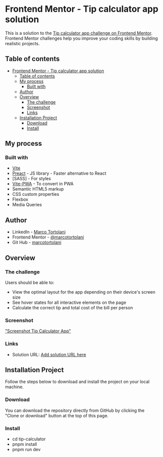 # Frontend Mentor - Tip calculator app solution

This is a solution to the [Tip calculator app challenge on Frontend Mentor](https://www.frontendmentor.io/challenges/tip-calculator-app-ugJNGbJUX). Frontend Mentor challenges help you improve your coding skills by building realistic projects.

## Table of contents

- [Frontend Mentor - Tip calculator app solution](#frontend-mentor---tip-calculator-app-solution)
  - [Table of contents](#table-of-contents)
  - [My process](#my-process)
    - [Built with](#built-with)
  - [Author](#author)
  - [Overview](#overview)
    - [The challenge](#the-challenge)
    - [Screenshot](#screenshot)
    - [Links](#links)
  - [Installation Project](#installation-project)
    - [Download](#download)
    - [Install](#install)

## My process

### Built with

- [Vite](https://vitejs.dev/)
- [Preact](https://preactjs.com/) - JS library - Faster alternative to React
- [SASS] - For styles
- [Vite-PWA](https://vite-pwa-org.netlify.app/) - To convert in PWA
- Semantic HTML5 markup
- CSS custom properties
- Flexbox
- Media Queries
  
## Author

- LinkedIn - [Marco Tortolani](https://www.linkedin.com/in/marco-tortolani/)
- Frontend Mentor - [@marcotortolani](https://www.frontendmentor.io/profile/marcotortolani)
- Git Hub - [marcotortolani](https://github.com/marcotortolani)

## Overview

### The challenge

Users should be able to:

- View the optimal layout for the app depending on their device's screen size
- See hover states for all interactive elements on the page
- Calculate the correct tip and total cost of the bill per person

### Screenshot

["Screenshot Tip Calculator App"](public/tip-calculator-frontendmentor-tortolani.png)

### Links

- Solution URL: [Add solution URL here](https://tip-calculator-three-delta.vercel.app/)
  
## Installation Project

Follow the steps below to download and install the project on your local machine.

### Download

You can download the repository directly from GitHub by clicking the "Clone or download" button at the top of this page.

### Install

- cd tip-calculator
- pnpm install
- pnpm run dev
